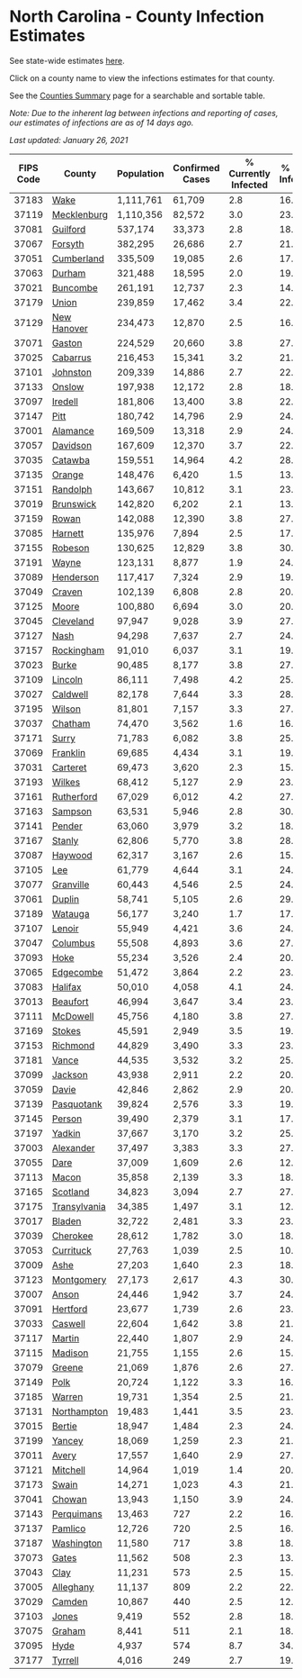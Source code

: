 # North Carolina - County Infection Estimates

See state-wide estimates [here](/infections/us-nc).

Click on a county name to view the infections estimates for that county.

See the [Counties Summary](/infections/summary-counties) page for a searchable and sortable table.

*Note: Due to the inherent lag between infections and reporting of cases, our estimates of infections are as of 14 days ago.*

*Last updated: January 26, 2021*

|   FIPS Code |                       County |   Population |   Confirmed Cases |   % Currently Infected |   % Total Infected |
|-------------|------------------------------|--------------|-------------------|------------------------|--------------------|
|       37183 |                 [Wake](wake) |    1,111,761 |            61,709 |                    2.8 |               16.9 |
|       37119 |   [Mecklenburg](mecklenburg) |    1,110,356 |            82,572 |                    3.0 |               23.4 |
|       37081 |         [Guilford](guilford) |      537,174 |            33,373 |                    2.8 |               18.9 |
|       37067 |           [Forsyth](forsyth) |      382,295 |            26,686 |                    2.7 |               21.5 |
|       37051 |     [Cumberland](cumberland) |      335,509 |            19,085 |                    2.6 |               17.2 |
|       37063 |             [Durham](durham) |      321,488 |            18,595 |                    2.0 |               19.1 |
|       37021 |         [Buncombe](buncombe) |      261,191 |            12,737 |                    2.3 |               14.7 |
|       37179 |               [Union](union) |      239,859 |            17,462 |                    3.4 |               22.2 |
|       37129 |   [New Hanover](new-hanover) |      234,473 |            12,870 |                    2.5 |               16.6 |
|       37071 |             [Gaston](gaston) |      224,529 |            20,660 |                    3.8 |               27.9 |
|       37025 |         [Cabarrus](cabarrus) |      216,453 |            15,341 |                    3.2 |               21.7 |
|       37101 |         [Johnston](johnston) |      209,339 |            14,886 |                    2.7 |               22.1 |
|       37133 |             [Onslow](onslow) |      197,938 |            12,172 |                    2.8 |               18.2 |
|       37097 |           [Iredell](iredell) |      181,806 |            13,400 |                    3.8 |               22.0 |
|       37147 |                 [Pitt](pitt) |      180,742 |            14,796 |                    2.9 |               24.9 |
|       37001 |         [Alamance](alamance) |      169,509 |            13,318 |                    2.9 |               24.2 |
|       37057 |         [Davidson](davidson) |      167,609 |            12,370 |                    3.7 |               22.3 |
|       37035 |           [Catawba](catawba) |      159,551 |            14,964 |                    4.2 |               28.1 |
|       37135 |             [Orange](orange) |      148,476 |             6,420 |                    1.5 |               13.9 |
|       37151 |         [Randolph](randolph) |      143,667 |            10,812 |                    3.1 |               23.3 |
|       37019 |       [Brunswick](brunswick) |      142,820 |             6,202 |                    2.1 |               13.2 |
|       37159 |               [Rowan](rowan) |      142,088 |            12,390 |                    3.8 |               27.1 |
|       37085 |           [Harnett](harnett) |      135,976 |             7,894 |                    2.5 |               17.8 |
|       37155 |           [Robeson](robeson) |      130,625 |            12,829 |                    3.8 |               30.6 |
|       37191 |               [Wayne](wayne) |      123,131 |             8,877 |                    1.9 |               24.0 |
|       37089 |       [Henderson](henderson) |      117,417 |             7,324 |                    2.9 |               19.4 |
|       37049 |             [Craven](craven) |      102,139 |             6,808 |                    2.8 |               20.1 |
|       37125 |               [Moore](moore) |      100,880 |             6,694 |                    3.0 |               20.2 |
|       37045 |       [Cleveland](cleveland) |       97,947 |             9,028 |                    3.9 |               27.7 |
|       37127 |                 [Nash](nash) |       94,298 |             7,637 |                    2.7 |               24.6 |
|       37157 |     [Rockingham](rockingham) |       91,010 |             6,037 |                    3.1 |               19.7 |
|       37023 |               [Burke](burke) |       90,485 |             8,177 |                    3.8 |               27.8 |
|       37109 |           [Lincoln](lincoln) |       86,111 |             7,498 |                    4.2 |               25.9 |
|       37027 |         [Caldwell](caldwell) |       82,178 |             7,644 |                    3.3 |               28.2 |
|       37195 |             [Wilson](wilson) |       81,801 |             7,157 |                    3.3 |               27.4 |
|       37037 |           [Chatham](chatham) |       74,470 |             3,562 |                    1.6 |               16.5 |
|       37171 |               [Surry](surry) |       71,783 |             6,082 |                    3.8 |               25.5 |
|       37069 |         [Franklin](franklin) |       69,685 |             4,434 |                    3.1 |               19.5 |
|       37031 |         [Carteret](carteret) |       69,473 |             3,620 |                    2.3 |               15.6 |
|       37193 |             [Wilkes](wilkes) |       68,412 |             5,127 |                    2.9 |               23.3 |
|       37161 |     [Rutherford](rutherford) |       67,029 |             6,012 |                    4.2 |               27.3 |
|       37163 |           [Sampson](sampson) |       63,531 |             5,946 |                    2.8 |               30.0 |
|       37141 |             [Pender](pender) |       63,060 |             3,979 |                    3.2 |               18.8 |
|       37167 |             [Stanly](stanly) |       62,806 |             5,770 |                    3.8 |               28.1 |
|       37087 |           [Haywood](haywood) |       62,317 |             3,167 |                    2.6 |               15.0 |
|       37105 |                   [Lee](lee) |       61,779 |             4,644 |                    3.1 |               24.1 |
|       37077 |       [Granville](granville) |       60,443 |             4,546 |                    2.5 |               24.4 |
|       37061 |             [Duplin](duplin) |       58,741 |             5,105 |                    2.6 |               29.3 |
|       37189 |           [Watauga](watauga) |       56,177 |             3,240 |                    1.7 |               17.4 |
|       37107 |             [Lenoir](lenoir) |       55,949 |             4,421 |                    3.6 |               24.1 |
|       37047 |         [Columbus](columbus) |       55,508 |             4,893 |                    3.6 |               27.2 |
|       37093 |                 [Hoke](hoke) |       55,234 |             3,526 |                    2.4 |               20.0 |
|       37065 |       [Edgecombe](edgecombe) |       51,472 |             3,864 |                    2.2 |               23.6 |
|       37083 |           [Halifax](halifax) |       50,010 |             4,058 |                    4.1 |               24.8 |
|       37013 |         [Beaufort](beaufort) |       46,994 |             3,647 |                    3.4 |               23.2 |
|       37111 |         [McDowell](mcdowell) |       45,756 |             4,180 |                    3.8 |               27.7 |
|       37169 |             [Stokes](stokes) |       45,591 |             2,949 |                    3.5 |               19.1 |
|       37153 |         [Richmond](richmond) |       44,829 |             3,490 |                    3.3 |               23.8 |
|       37181 |               [Vance](vance) |       44,535 |             3,532 |                    3.2 |               25.0 |
|       37099 |           [Jackson](jackson) |       43,938 |             2,911 |                    2.2 |               20.0 |
|       37059 |               [Davie](davie) |       42,846 |             2,862 |                    2.9 |               20.2 |
|       37139 |     [Pasquotank](pasquotank) |       39,824 |             2,576 |                    3.3 |               19.6 |
|       37145 |             [Person](person) |       39,490 |             2,379 |                    3.1 |               17.8 |
|       37197 |             [Yadkin](yadkin) |       37,667 |             3,170 |                    3.2 |               25.8 |
|       37003 |       [Alexander](alexander) |       37,497 |             3,383 |                    3.3 |               27.0 |
|       37055 |                 [Dare](dare) |       37,009 |             1,609 |                    2.6 |               12.9 |
|       37113 |               [Macon](macon) |       35,858 |             2,139 |                    3.3 |               18.4 |
|       37165 |         [Scotland](scotland) |       34,823 |             3,094 |                    2.7 |               27.1 |
|       37175 | [Transylvania](transylvania) |       34,385 |             1,497 |                    3.1 |               12.9 |
|       37017 |             [Bladen](bladen) |       32,722 |             2,481 |                    3.3 |               23.7 |
|       37039 |         [Cherokee](cherokee) |       28,612 |             1,782 |                    3.0 |               18.9 |
|       37053 |       [Currituck](currituck) |       27,763 |             1,039 |                    2.5 |               10.8 |
|       37009 |                 [Ashe](ashe) |       27,203 |             1,640 |                    2.3 |               18.0 |
|       37123 |     [Montgomery](montgomery) |       27,173 |             2,617 |                    4.3 |               30.2 |
|       37007 |               [Anson](anson) |       24,446 |             1,942 |                    3.7 |               24.3 |
|       37091 |         [Hertford](hertford) |       23,677 |             1,739 |                    2.6 |               23.1 |
|       37033 |           [Caswell](caswell) |       22,604 |             1,642 |                    3.8 |               21.9 |
|       37117 |             [Martin](martin) |       22,440 |             1,807 |                    2.9 |               24.7 |
|       37115 |           [Madison](madison) |       21,755 |             1,155 |                    2.6 |               15.2 |
|       37079 |             [Greene](greene) |       21,069 |             1,876 |                    2.6 |               27.3 |
|       37149 |                 [Polk](polk) |       20,724 |             1,122 |                    3.3 |               16.7 |
|       37185 |             [Warren](warren) |       19,731 |             1,354 |                    2.5 |               21.3 |
|       37131 |   [Northampton](northampton) |       19,483 |             1,441 |                    3.5 |               23.8 |
|       37015 |             [Bertie](bertie) |       18,947 |             1,484 |                    2.3 |               24.9 |
|       37199 |             [Yancey](yancey) |       18,069 |             1,259 |                    2.3 |               21.3 |
|       37011 |               [Avery](avery) |       17,557 |             1,640 |                    2.9 |               27.9 |
|       37121 |         [Mitchell](mitchell) |       14,964 |             1,019 |                    1.4 |               20.4 |
|       37173 |               [Swain](swain) |       14,271 |             1,023 |                    4.3 |               21.4 |
|       37041 |             [Chowan](chowan) |       13,943 |             1,150 |                    3.9 |               24.2 |
|       37143 |     [Perquimans](perquimans) |       13,463 |               727 |                    2.2 |               16.4 |
|       37137 |           [Pamlico](pamlico) |       12,726 |               720 |                    2.5 |               16.8 |
|       37187 |     [Washington](washington) |       11,580 |               717 |                    3.8 |               18.9 |
|       37073 |               [Gates](gates) |       11,562 |               508 |                    2.3 |               13.3 |
|       37043 |                 [Clay](clay) |       11,231 |               573 |                    2.5 |               15.2 |
|       37005 |       [Alleghany](alleghany) |       11,137 |               809 |                    2.2 |               22.2 |
|       37029 |             [Camden](camden) |       10,867 |               440 |                    2.5 |               12.4 |
|       37103 |               [Jones](jones) |        9,419 |               552 |                    2.8 |               18.1 |
|       37075 |             [Graham](graham) |        8,441 |               511 |                    2.1 |               18.3 |
|       37095 |                 [Hyde](hyde) |        4,937 |               574 |                    8.7 |               34.9 |
|       37177 |           [Tyrrell](tyrrell) |        4,016 |               249 |                    2.7 |               19.0 |